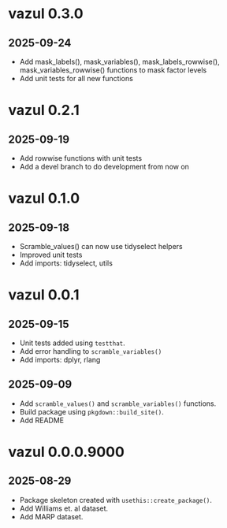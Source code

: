# vazul 0.3.0
## 2025-09-24

* Add mask_labels(), mask_variables(), mask_labels_rowwise(), mask_variables_rowwise() functions to mask factor levels
* Add unit tests for all new functions

# vazul 0.2.1
## 2025-09-19
* Add rowwise functions with unit tests
* Add a devel branch to do development from now on


# vazul 0.1.0
## 2025-09-18
* Scramble_values() can now use tidyselect helpers
* Improved unit tests
* Add imports: tidyselect, utils

# vazul 0.0.1
## 2025-09-15
* Unit tests added using `testthat`.
* Add error handling to `scramble_variables()`
* Add imports: dplyr, rlang
## 2025-09-09
* Add `scramble_values()` and `scramble_variables()` functions.
* Build package using `pkgdown::build_site()`.
* Add README

# vazul 0.0.0.9000
## 2025-08-29
* Package skeleton created with `usethis::create_package()`.
* Add Williams et. al dataset.
* Add MARP dataset.
